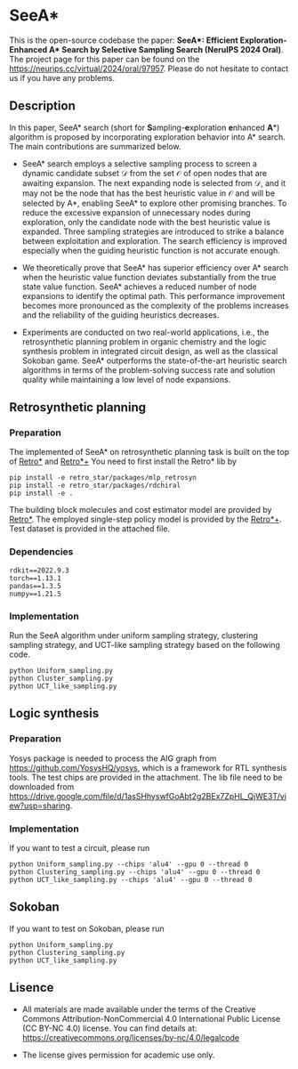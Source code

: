 # SeeA*
This is the open-source codebase the paper: __SeeA*: Efficient Exploration-Enhanced A* Search by Selective Sampling Search (NeruIPS 2024 Oral)__. The project page for this paper can be found on the <https://neurips.cc/virtual/2024/oral/97957>. Please do not hesitate to contact us if you have any problems.

## Description
In this paper, SeeA* search (short for **S**ampling-**e**xploration **e**nhanced **A***) algorithm is proposed by incorporating exploration behavior into A* search. The main contributions are summarized below.

- SeeA* search employs a selective sampling process to screen a dynamic candidate subset $\mathcal{D}$ from the set $\mathcal{O}$ of open nodes that are awaiting expansion. The next expanding node is selected from $\mathcal{D}$, and it may not be the node that has the best heuristic value in $\mathcal{O}$ and will be selected by A*, enabling SeeA* to explore other promising branches. To reduce the excessive expansion of unnecessary nodes during exploration, only the candidate node with the best heuristic value is expanded. Three sampling strategies are introduced to strike a balance between exploitation and exploration. The search efficiency is improved especially when the guiding heuristic function is not accurate enough. 

- We theoretically prove that SeeA* has superior efficiency over A* search when the heuristic value function deviates substantially from the true state value function. SeeA* achieves a reduced number of node expansions to identify the optimal path. This performance improvement becomes more pronounced as the complexity of the problems increases and the reliability of the guiding heuristics decreases.

- Experiments are conducted on two real-world applications, i.e., the retrosynthetic planning problem in organic chemistry and the logic synthesis problem in integrated circuit design, as well as the classical Sokoban game. SeeA* outperforms the state-of-the-art heuristic search algorithms in terms of the problem-solving success rate and solution quality while maintaining a low level of node expansions. 
## Retrosynthetic planning
### Preparation
The implemented of SeeA* on retrosynthetic planning task is built on the top of [Retro*](https://github.com/binghong-ml/retro_star) and [Retro*+](https://github.com/junsu-kim97/self_improved_retro)
You need to first install the Retro* lib by
```
pip install -e retro_star/packages/mlp_retrosyn
pip install -e retro_star/packages/rdchiral
pip install -e .
```
The building block molecules and cost estimator model are provided by [Retro*](https://www.dropbox.com/scl/fi/cchn0wjz8j0dqxhr0qrom/retro_data.zip?rlkey=kqz60ec7vx7087vg1o63nucyo&e=1&dl=0). The employed single-step policy model is provided by the [Retro*+](https://drive.google.com/drive/u/0/folders/13DdftEV0x55OZ8ZxHNAkmcvi_4x90hPI). Test dataset is provided in the attached file.

### Dependencies
```
rdkit==2022.9.3
torch==1.13.1
pandas==1.3.5
numpy==1.21.5
```

### Implementation
Run the SeeA algorithm under uniform sampling strategy, clustering sampling strategy, and UCT-like sampling strategy based on the following code.
```
python Uniform_sampling.py
python Cluster_sampling.py
python UCT_like_sampling.py
```

## Logic synthesis

### Preparation
Yosys package is needed to process the AIG graph from <https://github.com/YosysHQ/yosys>, which is a framework for RTL synthesis tools. The test chips are provided in the attachment. The lib file need to be downloaded from <https://drive.google.com/file/d/1asSHhyswfGoAbt2g2BEx7ZpHL_QjWE3T/view?usp=sharing>.

### Implementation
If you want to test a circuit, please run
```
python Uniform_sampling.py --chips 'alu4' --gpu 0 --thread 0
python Clustering_sampling.py --chips 'alu4' --gpu 0 --thread 0
python UCT_like_sampling.py --chips 'alu4' --gpu 0 --thread 0
```

## Sokoban
If you want to test on Sokoban, please run
```
python Uniform_sampling.py 
python Clustering_sampling.py
python UCT_like_sampling.py
```


## Lisence
- All materials are made available under the terms of the Creative Commons Attribution-NonCommercial 4.0 International Public License (CC BY-NC 4.0) license. You can find details at: <https://creativecommons.org/licenses/by-nc/4.0/legalcode>

- The license gives permission for academic use only.
